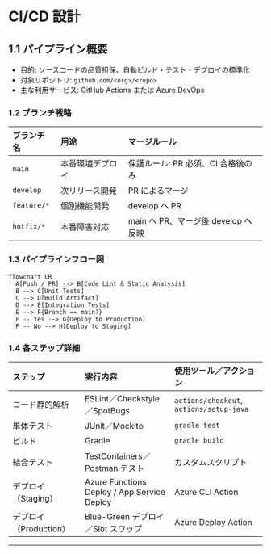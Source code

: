 # CI/CD 設計

## 1.1 パイプライン概要

- 目的: ソースコードの品質担保、自動ビルド・テスト・デプロイの標準化
- 対象リポジトリ: `github.com/<org>/<repo>`
- 主な利用サービス: GitHub Actions または Azure DevOps

### 1.2 ブランチ戦略

| ブランチ名  | 用途             | マージルール                        |
| :---------- | :--------------- | :---------------------------------- |
| `main`      | 本番環境デプロイ | 保護ルール: PR 必須、CI 合格後のみ  |
| `develop`   | 次リリース開発   | PR によるマージ                     |
| `feature/*` | 個別機能開発     | develop へ PR                       |
| `hotfix/*`  | 本番障害対応     | main へ PR、マージ後 develop へ反映 |

### 1.3 パイプラインフロー図

```mermaid
flowchart LR
  A[Push / PR] --> B[Code Lint & Static Analysis]
  B --> C[Unit Tests]
  C --> D[Build Artifact]
  D --> E[Integration Tests]
  E --> F{Branch == main?}
  F -- Yes --> G[Deploy to Production]
  F -- No --> H[Deploy to Staging]
```

### 1.4 各ステップ詳細

| ステップ               | 実行内容                                    | 使用ツール／アクション                   |
| :--------------------- | :------------------------------------------ | :--------------------------------------- |
| コード静的解析         | ESLint／Checkstyle／SpotBugs                | `actions/checkout`, `actions/setup-java` |
| 単体テスト             | JUnit／Mockito                              | `gradle test`                               |
| ビルド                 | Gradle                                      | `gradle build`                           |
| 結合テスト             | TestContainers／Postman テスト              | カスタムスクリプト                       |
| デプロイ（Staging）    | Azure Functions Deploy / App Service Deploy | Azure CLI Action                         |
| デプロイ（Production） | Blue-Green デプロイ／Slot スワップ          | Azure Deploy Action                      |

---
